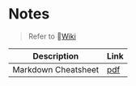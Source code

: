 # Notes
> Refer to 📖[Wiki](https://github.com/SonicStrain/QT-Tutorial-notes/wiki)

Description | Link
----------- | ----
Markdown Cheatsheet | [pdf](https://guides.github.com/pdfs/markdown-cheatsheet-online.pdf)

